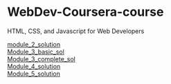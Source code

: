 # WebDev-Coursera-course
HTML, CSS, and Javascript for Web Developers

<a href="https://chandu03.github.io/coursera--html-css-js-for-web-developers/module-2-sol/">module_2_solution</a><br>
<a href="https://chandu03.github.io/coursera--html-css-js-for-web-developers/module-3-sol/index-basic.html">Module_3_basic_sol</a><br>
<a href="https://chandu03.github.io/coursera--html-css-js-for-web-developers/module-3-sol/index-complete.html">Module_3_complete_sol</a><br>
<a href="https://chandu03.github.io/coursera--html-css-js-for-web-developers/module-4-sol/index.html">Module_4_solution</a><br>
<a href="https://chandu03.github.io/coursera--html-css-js-for-web-developers/module-5-sol/index.html">Module_5_solution</a>
